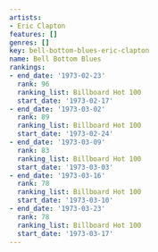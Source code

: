 ```yaml
---
artists:
- Eric Clapton
features: []
genres: []
key: bell-bottom-blues-eric-clapton
name: Bell Bottom Blues
rankings:
- end_date: '1973-02-23'
  rank: 96
  ranking_list: Billboard Hot 100
  start_date: '1973-02-17'
- end_date: '1973-03-02'
  rank: 89
  ranking_list: Billboard Hot 100
  start_date: '1973-02-24'
- end_date: '1973-03-09'
  rank: 83
  ranking_list: Billboard Hot 100
  start_date: '1973-03-03'
- end_date: '1973-03-16'
  rank: 78
  ranking_list: Billboard Hot 100
  start_date: '1973-03-10'
- end_date: '1973-03-23'
  rank: 78
  ranking_list: Billboard Hot 100
  start_date: '1973-03-17'
---
```


